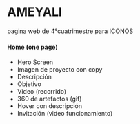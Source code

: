 
# AMEYALI
pagina web de 4°cuatrimestre para ICONOS

#### Home (one page)

- Hero Screen
 - Imagen de proyecto con copy
- Descripción
 - Objetivo
- Video (recorrido)
- 360 de artefactos (gif)
 - Hover con descripción
- Invitación (video funcionamiento)
